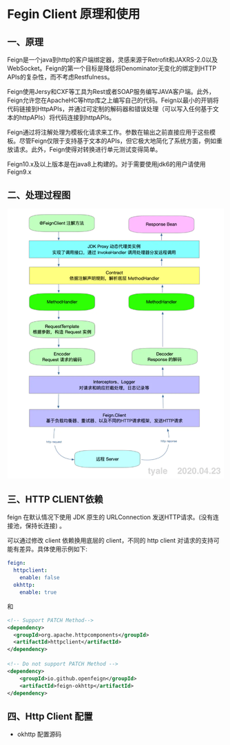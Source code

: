 # Fegin Client 原理和使用

## 一、原理

Feign是一个java到http的客户端绑定器，灵感来源于Retrofit和JAXRS-2.0以及WebSocket。Feign的第一个目标是降低将Denominator无变化的绑定到HTTP APIs的复杂性，而不考虑Restfulness。

Feign使用Jersy和CXF等工具为Rest或者SOAP服务编写JAVA客户端。此外，Feign允许您在ApacheHC等http库之上编写自己的代码。Feign以最小的开销将代码链接到HttpAPIs，并通过可定制的解码器和错误处理（可以写入任何基于文本的httpAPIs）将代码连接到httpAPIs。

Feign通过将注解处理为模板化请求来工作。参数在输出之前直接应用于这些模板。尽管Feign仅限于支持基于文本的APIs，但它极大地简化了系统方面，例如重放请求。此外，Feign使得对转换进行单元测试变得简单。

Feign10.x及以上版本是在java8上构建的。对于需要使用jdk6的用户请使用Feign9.x

## 二、处理过程图

![title](https://raw.githubusercontent.com/lllpla/img/master/gitnote/2020/06/21/1592704630569-1592704630642.png)

## 三、HTTP CLIENT依赖

feign 在默认情况下使用 JDK 原生的 URLConnection 发送HTTP请求。(没有连接池，保持长连接) 。

可以通过修改 client 依赖换用底层的 client，不同的 http client 对请求的支持可能有差异。具体使用示例如下:

```yaml
feign: 
  httpclient:
    enable: false
  okhttp:
    enable: true
```

和

```xml
<!-- Support PATCH Method-->
<dependency>    
  <groupId>org.apache.httpcomponents</groupId>    
  <artifactId>httpclient</artifactId> 
</dependency>
      
<!-- Do not support PATCH Method -->
<dependency>
    <groupId>io.github.openfeign</groupId>
    <artifactId>feign-okhttp</artifactId>
</dependency>
```

## 四、Http Client 配置

- okhttp 配置源码
